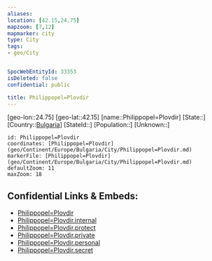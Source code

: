 ```yaml
---
aliases: 
location: [42.15,24.75]
mapzoom: [7,12] 
mapmarker: city 
type: City
tags:
- geo/City


SpocWebEntityId: 33353
isDeleted: false
confidential: public

title: Philippopel=Plovdir
---
```

[geo-lon::24.75]
[geo-lat::42.15]
[name::Philippopel=Plovdir]
[State::]
[Country::[Bulgaria](geo/Continent/Europe/Bulgaria.md)]
[StateId::]
[Population::]
[Unknown::]


```leaflet
id: Philippopel=Plovdir
coordinates: [Philippopel=Plovdir](geo/Continent/Europe/Bulgaria/City/Philippopel=Plovdir.md)
markerFile: [Philippopel=Plovdir](geo/Continent/Europe/Bulgaria/City/Philippopel=Plovdir.md)
defaultZoom: 11 
maxZoom: 18
```


## Confidential Links & Embeds: 
- [Philippopel=Plovdir](../../../../../../_public/geo/Continent/Europe/Bulgaria/City/Philippopel=Plovdir.md) 
- [Philippopel=Plovdir.internal](../../../../../../_internal/geo/Continent/Europe/Bulgaria/City/Philippopel=Plovdir.internal.md) 
- [Philippopel=Plovdir.protect](../../../../../../_protect/geo/Continent/Europe/Bulgaria/City/Philippopel=Plovdir.protect.md) 
- [Philippopel=Plovdir.private](../../../../../../_private/geo/Continent/Europe/Bulgaria/City/Philippopel=Plovdir.private.md) 
- [Philippopel=Plovdir.personal](../../../../../../_personal/geo/Continent/Europe/Bulgaria/City/Philippopel=Plovdir.personal.md) 
- [Philippopel=Plovdir.secret](../../../../../../_secret/geo/Continent/Europe/Bulgaria/City/Philippopel=Plovdir.secret.md) 
